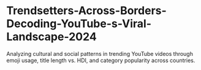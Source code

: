 # Trendsetters-Across-Borders-Decoding-YouTube-s-Viral-Landscape-2024
Analyzing cultural and social patterns in trending YouTube videos through emoji usage, title length vs. HDI, and category popularity across countries.
